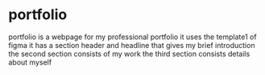 # portfolio
portfolio is a webpage for my professional portfolio
it uses the template1 of figma
it has a section header and headline that gives my brief introduction
the second section consists of my work 
the third section consists details about myself 
